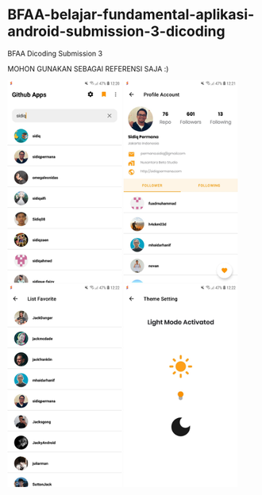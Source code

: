 # BFAA-belajar-fundamental-aplikasi-android-submission-3-dicoding
BFAA Dicoding Submission 3

MOHON GUNAKAN SEBAGAI REFERENSI SAJA :)

<p>
  <img src="https://github.com/juliarman/BFAA-belajar-fundamental-aplikasi-android-submission-3-dicoding/blob/main/app/src/main/res/drawable/lightmode_main.jpg" width="230">

<img src="https://github.com/juliarman/BFAA-belajar-fundamental-aplikasi-android-submission-3-dicoding/blob/main/app/src/main/res/drawable/lightmode_detailuser.jpg" width="230">

<img src="https://github.com/juliarman/BFAA-belajar-fundamental-aplikasi-android-submission-3-dicoding/blob/main/app/src/main/res/drawable/lightmode_listfavorit.jpg" width="230">

<img src="https://github.com/juliarman/BFAA-belajar-fundamental-aplikasi-android-submission-3-dicoding/blob/main/app/src/main/res/drawable/lightmode_themesettings.jpg" width="230">
  </p>
